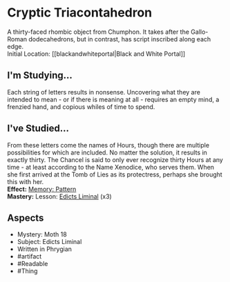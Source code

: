 # Cryptic Triacontahedron
A thirty-faced rhombic object from Chumphon. It takes after the Gallo-Roman dodecahedrons, but in contrast, has script inscribed along each edge.<br>Initial Location: [[blackandwhiteportal|Black and White Portal]]
## I'm Studying...
Each string of letters results in nonsense. Uncovering what they are intended to mean - or if there is meaning at all - requires an empty mind, a frenzied hand, and copious whiles of time to spend.
## I've Studied...
From these letters come the names of Hours, though there are multiple possibilities for which are included. No matter the solution, it results in exactly thirty. The Chancel is said to only ever recognize thirty Hours at any time - at least according to the Name Xenodice, who serves them. When she first arrived at the Tomb of Lies as its protectress, perhaps she brought this with her.<br>**Effect:** [Memory: Pattern](https://uadaf.theevilroot.xyz/rowenarium/element/mem.pattern)<br>**Mastery:** Lesson: [Edicts Liminal](https://uadaf.theevilroot.xyz/rowenarium/element/s.edictsliminal) (x3)
## Aspects
- Mystery: Moth 18
- Subject: Edicts Liminal
- Written in Phrygian
- #artifact 
- #Readable 
- #Thing 
